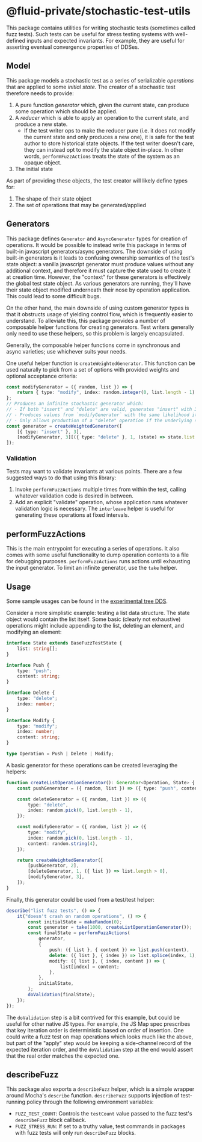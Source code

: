 # @fluid-private/stochastic-test-utils

This package contains utilities for writing stochastic tests (sometimes called fuzz tests).
Such tests can be useful for stress testing systems with well-defined inputs and expected invariants.
For example, they are useful for asserting eventual convergence properties of DDSes.

## Model

This package models a stochastic test as a series of serializable _operations_ that are applied to some _initial state_.
The creator of a stochastic test therefore needs to provide:

1. A pure function _generator_ which, given the current state, can produce some operation which should be applied.
2. A _reducer_ which is able to apply an operation to the current state, and produce a new state.
    - If the test writer ops to make the reducer pure (i.e. it does not modify the current state and only produces a new one),
      it is safe for the test author to store historical state objects.
      If the test writer doesn't care, they can instead opt to modify the state object in-place.
      In other words, `performFuzzActions` treats the state of the system as an opaque object.
3. The initial state

As part of providing these objects, the test creator will likely define types for:

1. The shape of their state object
2. The set of operations that may be generated/applied

## Generators

This package defines `Generator` and `AsyncGenerator` types for creation of operations.
It would be possible to instead write this package in terms of built-in javascript generators/async generators.
The downside of using built-in generators is it leads to confusing ownership semantics of the test's state object:
a vanilla javascript generator must produce values without any additional context, and therefore it must capture
the state used to create it at creation time.
However, the "context" for these generators is effectively the global test state object.
As various generators are running, they'll have their state object modified underneath their nose by operation application.
This could lead to some difficult bugs.

On the other hand, the main downside of using custom generator types is that it obstructs usage of yielding control flow,
which is frequently easier to understand.
To alleviate this, this package provides a number of composable helper functions for creating generators.
Test writers generally only need to use these helpers, so this problem is largely encapsulated.

Generally, the composable helper functions come in synchronous and async varieties; use whichever suits your needs.

One useful helper function is `createWeightedGenerator`.
This function can be used naturally to pick from a set of options with provided weights and optional acceptance criteria:

```typescript
const modifyGenerator = ({ random, list }) => {
	return { type: "modify", index: random.integer(0, list.length - 1) };
};
// Produces an infinite stochastic generator which:
// - If both "insert" and "delete" are valid, generates "insert" with 3 times the likelihood as it generates "delete"
// - Produces values from `modifyGenerator` with the same likelihood it produces an "insert"
// - Only allows production of a "delete" operation if the underlying state list is non-empty
const generator = createWeightedGenerator([
	[{ type: "insert" }, 3],
	[modifyGenerator, 3][({ type: "delete" }, 1, (state) => state.list.length > 0)],
]);
```

### Validation

Tests may want to validate invariants at various points.
There are a few suggested ways to do that using this library:

1. Invoke `performFuzzActions` multiple times from within the test, calling whatever validation code is desired in between.
2. Add an explicit "validate" operation, whose application runs whatever validation logic is necessary.
   The `interleave` helper is useful for generating these operations at fixed intervals.

## performFuzzActions

This is the main entrypoint for executing a series of operations.
It also comes with some useful functionality to dump operation contents to a file for debugging purposes.
`performFuzzActions` runs actions until exhausting the input generator.
To limit an infinite generator, use the `take` helper.

## Usage

Some sample usages can be found in the [experimental tree DDS](../../../experimental/dds/tree/src/test/fuzz/SharedTreeFuzzTests.ts).

Consider a more simplistic example: testing a list data structure.
The state object would contain the list itself.
Some basic (clearly not exhaustive) operations might include appending to the list, deleting an element, and modifying an element:

```typescript
interface State extends BaseFuzzTestState {
	list: string[];
}

interface Push {
	type: "push";
	content: string;
}

interface Delete {
	type: "delete";
	index: number;
}

interface Modify {
	type: "modify";
	index: number;
	content: string;
}

type Operation = Push | Delete | Modify;
```

A basic generator for these operations can be created leveraging the helpers:

```typescript
function createListOperationGenerator(): Generator<Operation, State> {
	const pushGenerator = ({ random, list }) => ({ type: "push", content: random.string(4) });

	const deleteGenerator = ({ random, list }) => ({
		type: "delete",
		index: random.pick(0, list.length - 1),
	});

	const modifyGenerator = ({ random, list }) => ({
		type: "modify",
		index: random.pick(0, list.length - 1),
		content: random.string(4),
	});

	return createWeightedGenerator([
		[pushGenerator, 2],
		[deleteGenerator, 1, ({ list }) => list.length > 0],
		[modifyGenerator, 3],
	]);
}
```

Finally, this generator could be used from a test/test helper:

```typescript
describe("list fuzz tests", () => {
	it("doesn't crash on random operations", () => {
		const initialState = makeRandom(0);
		const generator = take(1000, createListOperationGenerator());
		const finalState = performFuzzActions(
			generator,
			{
				push: ({ list }, { content }) => list.push(content),
				delete: ({ list }, { index }) => list.splice(index, 1),
				modify: ({ list }, { index, content }) => {
					list[index] = content;
				},
			},
			initialState,
		);
		doValidation(finalState);
	});
});
```

The `doValidation` step is a bit contrived for this example, but could be useful for other native JS types.
For example, the JS Map spec prescribes that key iteration order is deterministic based on order of insertion.
One could write a fuzz test on map operations which looks much like the above, but part of the "apply" step
would be keeping a side-channel record of the expected iteration order, and the `doValidation` step at the end
would assert that the real order matches the expected one.

## describeFuzz

This package also exports a `describeFuzz` helper, which is a simple wrapper around Mocha's `describe` function.
`describeFuzz` supports injection of test-running policy through the following environment variables:

-   `FUZZ_TEST_COUNT`: Controls the `testCount` value passed to the fuzz test's `describeFuzz` block callback.
-   `FUZZ_STRESS_RUN`: If set to a truthy value, test commands in packages with fuzz tests will only run `describeFuzz` blocks.
